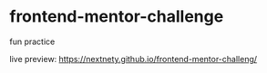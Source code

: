 # frontend-mentor-challenge
fun practice

live preview: https://nextnety.github.io/frontend-mentor-challeng/
